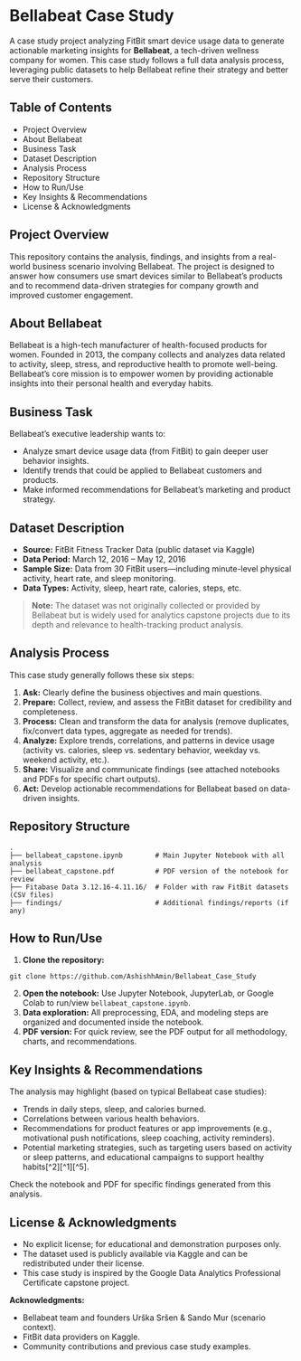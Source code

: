 

# Bellabeat Case Study 

A case study project analyzing FitBit smart device usage data to generate actionable marketing insights for **Bellabeat**, a tech-driven wellness company for women. This case study follows a full data analysis process, leveraging public datasets to help Bellabeat refine their strategy and better serve their customers.

## Table of Contents

- Project Overview
- About Bellabeat
- Business Task
- Dataset Description
- Analysis Process
- Repository Structure
- How to Run/Use
- Key Insights \& Recommendations
- License \& Acknowledgments


## Project Overview

This repository contains the analysis, findings, and insights from a real-world business scenario involving Bellabeat. The project is designed to answer how consumers use smart devices similar to Bellabeat’s products and to recommend data-driven strategies for company growth and improved customer engagement.

## About Bellabeat

Bellabeat is a high-tech manufacturer of health-focused products for women. Founded in 2013, the company collects and analyzes data related to activity, sleep, stress, and reproductive health to promote well-being. Bellabeat’s core mission is to empower women by providing actionable insights into their personal health and everyday habits.

## Business Task

Bellabeat’s executive leadership wants to:

- Analyze smart device usage data (from FitBit) to gain deeper user behavior insights.
- Identify trends that could be applied to Bellabeat customers and products.
- Make informed recommendations for Bellabeat’s marketing and product strategy.


## Dataset Description

- **Source:** FitBit Fitness Tracker Data (public dataset via Kaggle)
- **Data Period:** March 12, 2016 – May 12, 2016
- **Sample Size:** Data from 30 FitBit users—including minute-level physical activity, heart rate, and sleep monitoring.
- **Data Types:** Activity, sleep, heart rate, calories, steps, etc.

> **Note:** The dataset was not originally collected or provided by Bellabeat but is widely used for analytics capstone projects due to its depth and relevance to health-tracking product analysis.

## Analysis Process

This case study generally follows these six steps:

1. **Ask:** Clearly define the business objectives and main questions.
2. **Prepare:** Collect, review, and assess the FitBit dataset for credibility and completeness.
3. **Process:** Clean and transform the data for analysis (remove duplicates, fix/convert data types, aggregate as needed for trends).
4. **Analyze:** Explore trends, correlations, and patterns in device usage (activity vs. calories, sleep vs. sedentary behavior, weekday vs. weekend activity, etc.).
5. **Share:** Visualize and communicate findings (see attached notebooks and PDFs for specific chart outputs).
6. **Act:** Develop actionable recommendations for Bellabeat based on data-driven insights.

## Repository Structure

```
.
├── bellabeat_capstone.ipynb        # Main Jupyter Notebook with all analysis
├── bellabeat_capstone.pdf          # PDF version of the notebook for review
├── Fitabase Data 3.12.16-4.11.16/  # Folder with raw FitBit datasets (CSV files)
├── findings/                       # Additional findings/reports (if any)
```


## How to Run/Use

1. **Clone the repository:**

```shell
git clone https://github.com/AshishhAmin/Bellabeat_Case_Study
```

2. **Open the notebook:**
Use Jupyter Notebook, JupyterLab, or Google Colab to run/view `bellabeat_capstone.ipynb`.
3. **Data exploration:**
All preprocessing, EDA, and modeling steps are organized and documented inside the notebook.
4. **PDF version:**
For quick review, see the PDF output for all methodology, charts, and recommendations.

## Key Insights \& Recommendations

The analysis may highlight (based on typical Bellabeat case studies):

- Trends in daily steps, sleep, and calories burned.
- Correlations between various health behaviors.
- Recommendations for product features or app improvements (e.g., motivational push notifications, sleep coaching, activity reminders).
- Potential marketing strategies, such as targeting users based on activity or sleep patterns, and educational campaigns to support healthy habits[^2][^1][^5].

Check the notebook and PDF for specific findings generated from this analysis.

## License \& Acknowledgments

- No explicit license; for educational and demonstration purposes only.
- The dataset used is publicly available via Kaggle and can be redistributed under their license.
- This case study is inspired by the Google Data Analytics Professional Certificate capstone project.

**Acknowledgments:**

- Bellabeat team and founders Urška Sršen \& Sando Mur (scenario context).
- FitBit data providers on Kaggle.
- Community contributions and previous case study examples.


